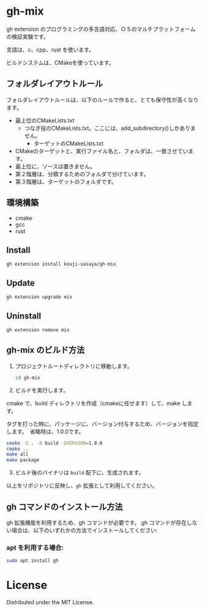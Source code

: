 # gh-mix

gh extension のプログラミングの多言語対応、ＯＳのマルチプラットフォームの検証実験です。

言語は、c、cpp、rust を使います。

ビルドシステムは、CMakeを使っています。


## フォルダレイアウトルール

フォルダレイアウトルールは、以下のルールで作ると、とても保守性が高くなります。

- 最上位のCMakeLists.txt
   - つなぎ役のCMakeLists.txt。ここには、add_subdirectory()しかありません。
      - ターゲットのCMakeLists.txt
- CMakeのターゲットと、実行ファイル名と、フォルダは、一致させています。
- 最上位に、ソースは置きません。
- 第２階層は、分類するためのフォルダで分けています。
- 第３階層は、ターゲットのフォルダです。

## 環境構築

- cmake
- gcc
- rust



## Install

```
gh extension install kouji-sasaya/gh-mix
```

## Update

```
gh extension upgrade mix
```

## Uninstall

```
gh extension remove mix
```

## gh-mix のビルド方法


1. プロジェクトルートディレクトリに移動します。

   ```bash
   cd gh-mix
   ```

2. ビルドを実行します。

  cmake で、build ディレクトリを作成（cmakeに任せます）して、make します。

  タグを打った時に、パッケージに、バージョン付与するため、バージョンを指定します。　省略時は、1.0.0です。


   ```bash
   cmake -S . -B build -DVERSION=1.0.0
   cmake ..
   make all
   make package
   ```

3. ビルド後のバイナリは `build` 配下に、生成されます。

以上をリポジトリに反映し、`gh` 拡張として利用してください。

## gh コマンドのインストール方法

gh 拡張機能を利用するため、gh コマンドが必要です。 gh コマンドが存在しない場合は、以下のいずれかの方法でインストールしてください:

### apt を利用する場合:
```bash
sudo apt install gh
```


# License
Distributed under the MIT License.

